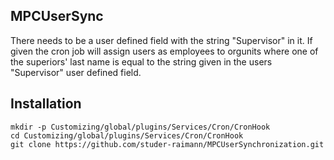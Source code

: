 MPCUserSync
----------
There needs to be a user defined field with the string "Supervisor" in it. If given the cron job will assign users as employees to orgunits where one of the superiors' last name is equal to the string given in the users "Supervisor" user defined field.

Installation
------------

```
mkdir -p Customizing/global/plugins/Services/Cron/CronHook
cd Customizing/global/plugins/Services/Cron/CronHook
git clone https://github.com/studer-raimann/MPCUserSynchronization.git

```
